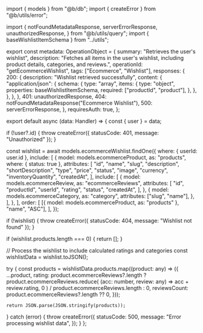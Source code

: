import { models } from "@b/db";
import { createError } from "@b/utils/error";

import {
  notFoundMetadataResponse,
  serverErrorResponse,
  unauthorizedResponse,
} from "@b/utils/query";
import { baseWishlistItemSchema } from "../utils";

export const metadata: OperationObject = {
  summary: "Retrieves the user's wishlist",
  description:
    "Fetches all items in the user's wishlist, including product details, categories, and reviews.",
  operationId: "getEcommerceWishlist",
  tags: ["Ecommerce", "Wishlist"],
  responses: {
    200: {
      description: "Wishlist retrieved successfully",
      content: {
        "application/json": {
          schema: {
            type: "array",
            items: {
              type: "object",
              properties: baseWishlistItemSchema,
              required: ["productId", "product"],
            },
          },
        },
      },
    },
    401: unauthorizedResponse,
    404: notFoundMetadataResponse("Ecommerce Wishlist"),
    500: serverErrorResponse,
  },
  requiresAuth: true,
};

export default async (data: Handler) => {
  const { user } = data;

  if (!user?.id) {
    throw createError({ statusCode: 401, message: "Unauthorized" });
  }

  const wishlist = await models.ecommerceWishlist.findOne({
    where: { userId: user.id },
    include: [
      {
        model: models.ecommerceProduct,
        as: "products",
        where: { status: true },
        attributes: [
          "id",
          "name",
          "slug",
          "description",
          "shortDescription",
          "type",
          "price",
          "status",
          "image",
          "currency",
          "inventoryQuantity",
          "createdAt",
        ],
        include: [
          {
            model: models.ecommerceReview,
            as: "ecommerceReviews",
            attributes: [
              "id",
              "productId",
              "userId",
              "rating",
              "status",
              "createdAt",
            ],
          },
          {
            model: models.ecommerceCategory,
            as: "category",
            attributes: ["slug", "name"],
          },
        ],
      },
    ],
    order: [
      [{ model: models.ecommerceProduct, as: "products" }, "name", "ASC"],
    ],
  });

  if (!wishlist) {
    throw createError({ statusCode: 404, message: "Wishlist not found" });
  }

  if (wishlist.products.length === 0) {
    return [];
  }

  // Process the wishlist to include calculated ratings and categories
  const wishlistData = wishlist.toJSON();

  try {
    const products = wishlistData.products.map((product: any) => ({
      ...product,
      rating: product.ecommerceReviews?.length
        ? product.ecommerceReviews.reduce(
            (acc: number, review: any) => acc + review.rating,
            0
          ) / product.ecommerceReviews.length
        : 0,
      reviewsCount: product.ecommerceReviews?.length ?? 0,
    }));

    return JSON.parse(JSON.stringify(products));
  } catch (error) {
    throw createError({
      statusCode: 500,
      message: "Error processing wishlist data",
    });
  }
};
